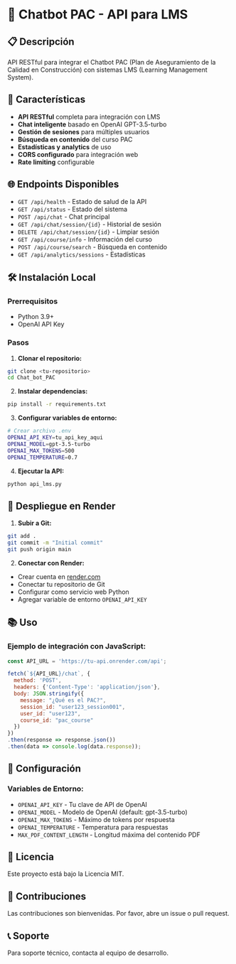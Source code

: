 # 🤖 Chatbot PAC - API para LMS

## 📋 Descripción

API RESTful para integrar el Chatbot PAC (Plan de Aseguramiento de la Calidad en Construcción) con sistemas LMS (Learning Management System).

## 🚀 Características

- **API RESTful** completa para integración con LMS
- **Chat inteligente** basado en OpenAI GPT-3.5-turbo
- **Gestión de sesiones** para múltiples usuarios
- **Búsqueda en contenido** del curso PAC
- **Estadísticas y analytics** de uso
- **CORS configurado** para integración web
- **Rate limiting** configurable

## 🌐 Endpoints Disponibles

- `GET /api/health` - Estado de salud de la API
- `GET /api/status` - Estado del sistema
- `POST /api/chat` - Chat principal
- `GET /api/chat/session/{id}` - Historial de sesión
- `DELETE /api/chat/session/{id}` - Limpiar sesión
- `GET /api/course/info` - Información del curso
- `POST /api/course/search` - Búsqueda en contenido
- `GET /api/analytics/sessions` - Estadísticas

## 🛠️ Instalación Local

### Prerrequisitos
- Python 3.9+
- OpenAI API Key

### Pasos
1. **Clonar el repositorio:**
```bash
git clone <tu-repositorio>
cd Chat_bot_PAC
```

2. **Instalar dependencias:**
```bash
pip install -r requirements.txt
```

3. **Configurar variables de entorno:**
```bash
# Crear archivo .env
OPENAI_API_KEY=tu_api_key_aqui
OPENAI_MODEL=gpt-3.5-turbo
OPENAI_MAX_TOKENS=500
OPENAI_TEMPERATURE=0.7
```

4. **Ejecutar la API:**
```bash
python api_lms.py
```

## 🚀 Despliegue en Render

1. **Subir a Git:**
```bash
git add .
git commit -m "Initial commit"
git push origin main
```

2. **Conectar con Render:**
- Crear cuenta en [render.com](https://render.com)
- Conectar tu repositorio de Git
- Configurar como servicio web Python
- Agregar variable de entorno `OPENAI_API_KEY`

## 📚 Uso

### Ejemplo de integración con JavaScript:
```javascript
const API_URL = 'https://tu-api.onrender.com/api';

fetch(`${API_URL}/chat`, {
  method: 'POST',
  headers: {'Content-Type': 'application/json'},
  body: JSON.stringify({
    message: "¿Qué es el PAC?",
    session_id: "user123_session001",
    user_id: "user123",
    course_id: "pac_course"
  })
})
.then(response => response.json())
.then(data => console.log(data.response));
```

## 🔧 Configuración

### Variables de Entorno:
- `OPENAI_API_KEY` - Tu clave de API de OpenAI
- `OPENAI_MODEL` - Modelo de OpenAI (default: gpt-3.5-turbo)
- `OPENAI_MAX_TOKENS` - Máximo de tokens por respuesta
- `OPENAI_TEMPERATURE` - Temperatura para respuestas
- `MAX_PDF_CONTENT_LENGTH` - Longitud máxima del contenido PDF

## 📝 Licencia

Este proyecto está bajo la Licencia MIT.

## 🤝 Contribuciones

Las contribuciones son bienvenidas. Por favor, abre un issue o pull request.

## 📞 Soporte

Para soporte técnico, contacta al equipo de desarrollo.
